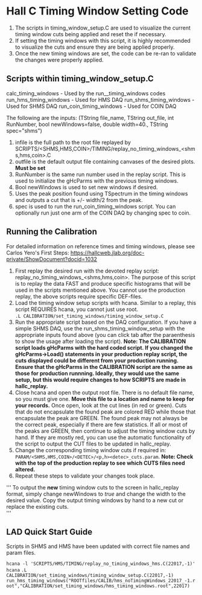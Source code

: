 # Hall C Timing Window Setting Code

1. The scripts in timing_window_setup.C are used to visualize the current timing window cuts being applied and reset the if necessary.
2. If setting the timing windows with this script, it is highly recommended to visualize the cuts and ensure they are being applied properly.
3. Once the new timing windows are set, the code can be re-ran to validate the changes were properly applied.

## Scripts within timing_window_setup.C
calc_timing_windows - Used by the run_<spec>_timing_windows codes
run_hms_timing_windows - Used for HMS DAQ
run_shms_timing_windows - Used for SHMS DAQ
run_coin_timing_windows - Used for COIN DAQ

The following are the inputs:
(TString file_name, TString out_file, int RunNumber, bool newWindows=false, double width=40., TString spec="shms")
1. infile is the full path to the root file replayed by SCRIPTS/<SHMS,HMS,COIN>/TIMING/replay_no_timing_windows_<shms,hms,coin>.C
2. outfile is the default output file containing canvases of the desired plots. **Must be set**
3. RunNumber is the same run number used in the replay script.  This is used to initialize the gHcParms with the previous timing windows.
4. Bool newWindows is used to set new windows if desired.
5. Uses the peak position found using TSpectrum in the timing windows and outputs a cut that is +/- width/2 from the peak.
6. spec is used to run the run_coin_timing_windows script.  You can optionally run just one arm of the COIN DAQ by changing spec to coin.

## Running the Calibration
For detailed information on reference times and timing windows, please see Carlos Yero's First Steps:
https://hallcweb.jlab.org/doc-private/ShowDocument?docid=1032
1. First replay the desired run with the devoted replay script: replay_no_timing_windows_<shms,hms,coin>.  The purpose of this script is to replay the data FAST and produce specific histograms that will be used in the scripts mentioned above.  You cannot use the production replay, the above scripts require specific DEF-files.  
2. Load the timing window setup scripts with hcana.  Similar to a replay, this script REQUIRES hcana, you cannot just use root.  
`.L CALIBRATION/set_timing_windows/timing_window_setup.C`
3. Run the appropriate script based on the DAQ configuration.  If you have a simple SHMS DAQ, use the run_shms_timing_window_setup with the appropriate inputs found above (you can click tab after the paraenthesis to show the usage after loading the script).  **Note: The CALIBRATION script loads gHcParms with the hard coded script.  If you changed the gHcParms->Load() statements in your production replay script, the cuts displayed could be different from your production running. Ensure that the gHcParms in the CALIBRATION script are the same as those for production runnning.  Ideally, they would use the same setup, but this would require changes to how SCRIPTS are made in hallc_replay.**
4. Close hcana and open the output root file.  There is no default file name, so you must give one. **Move this file to a location and name to keep for your records.** Once open, look at the cut lines (in red or green).  Cuts that do not encapsulate the found peak are colored RED while those that encapsulate the peak are GREEN.  The found peak may not always be the correct peak, especially if there are few statistics.  If all or most of the peaks are GREEN, then continue to adjust the timing window cuts by hand.  If they are mostly red, you can use the automatic functionality of the script to output the CUT files to be updated in hallc_replay.
5. Change the corresponding timing window cuts if required in: `PARAM/<SHMS,HMS,COIN>/<DETEC>/<p,h><detec>_cuts.param`.  **Note: Check with the top of the production replay to see which CUTS files need altered.**
6. Repeat these steps to validate your changes took place.

'''
To output the **new** timing window cuts to the screen in hallc_replay format, simply change newWindows to *true* and change the width to the desired value.  Copy the output timing windows by hand to a new cut or replace the existing cuts.  
'''

## LAD Quick Start Guide
Scripts in SHMS and HMS have been updated with correct file names and param files.

`hcana -l 'SCRIPTS/HMS/TIMING/replay_no_timing_windows_hms.C(22017,-1)'`
`hcana`
`.L CALIBRATION/set_timing_windows/timing_window_setup.C(22017,-1)`
`run_hms_timing_windows("ROOTfiles/CALIB/hms_noTimingWindows_22017_-1.root","CALIBRATION/set_timing_windows/hms_timing_windows.root",22017)`